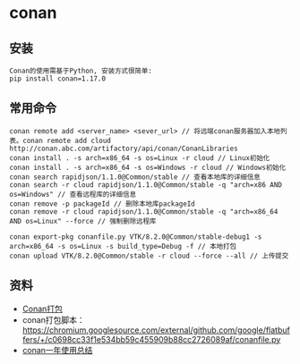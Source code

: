 # conan
## 安装
```
Conan的使用需基于Python, 安装方式很简单:
pip install conan=1.17.0
```

## 常用命令
```
conan remote add <server_name> <sever_url> // 将远端conan服务器加入本地列表。conan remote add cloud http://conan.abc.com/artifactory/api/conan/ConanLibraries
conan install . -s arch=x86_64 -s os=Linux -r cloud // Linux初始化
conan install . -s arch=x86_64 -s os=Windows -r cloud // Windows初始化
conan search rapidjson/1.1.0@Common/stable // 查看本地库的详细信息
conan search -r cloud rapidjson/1.1.0@Common/stable -q "arch=x86 AND os=Windows" // 查看远程库的详细信息
conan remove -p packageId // 删除本地库packageId
conan remove -r cloud rapidjson/1.1.0@Common/stable -q "arch=x86_64 AND os=Linux" --force // 强制删除远程库

conan export-pkg conanfile.py VTK/8.2.0@Common/stable-debug1 -s arch=x86_64 -s os=Linux -s build_type=Debug -f // 本地打包
conan upload VTK/8.2.0@Common/stable -r cloud --force --all // 上传提交

```

## 资料
* [Conan打包](https://www.cnblogs.com/xl2432/p/11901089.html)
* conan打包脚本：https://chromium.googlesource.com/external/github.com/google/flatbuffers/+/c0698cc33f1e534bb59c455909b88cc2726089af/conanfile.py
* [conan一年使用总结](http://zhongpan.tech/2020/01/11/022-one-year-usage-summary-of-conan/)
